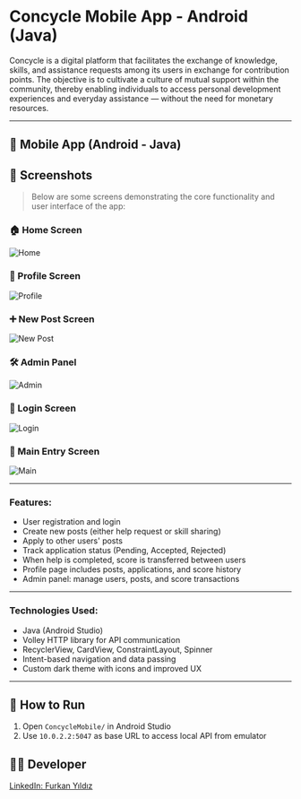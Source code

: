 # Concycle Mobile App - Android (Java)

Concycle is a digital platform that facilitates the exchange of knowledge, skills, and assistance requests among its users in exchange for contribution points. The objective is to cultivate a culture of mutual support within the community, thereby enabling individuals to access personal development experiences and everyday assistance — without the need for monetary resources.

---

## 📱 Mobile App (Android - Java)

## 📸 Screenshots

> Below are some screens demonstrating the core functionality and user interface of the app:

### 🏠 Home Screen
![Home](screenshots/HomeScreen.png)

### 🧍 Profile Screen
![Profile](screenshots/ProfileScreen.png)

### ➕ New Post Screen
![New Post](screenshots/NewPostScreen.png)

### 🛠️ Admin Panel
![Admin](screenshots/AdminScreen.png)

### 🔐 Login Screen
![Login](screenshots/LoginScreen.png)

### 🚪 Main Entry Screen
![Main](screenshots/MainScreen.png)

---

### Features:
- User registration and login
- Create new posts (either help request or skill sharing)
- Apply to other users' posts
- Track application status (Pending, Accepted, Rejected)
- When help is completed, score is transferred between users
- Profile page includes posts, applications, and score history
- Admin panel: manage users, posts, and score transactions

---

### Technologies Used:
- Java (Android Studio)
- Volley HTTP library for API communication
- RecyclerView, CardView, ConstraintLayout, Spinner
- Intent-based navigation and data passing
- Custom dark theme with icons and improved UX

---

## 🚀 How to Run

1. Open `ConcycleMobile/` in Android Studio
2. Use `10.0.2.2:5047` as base URL to access local API from emulator

## 👨‍💻 Developer

[LinkedIn: Furkan Yıldız](https://www.linkedin.com/in/furkan-yıldız-584383254)

